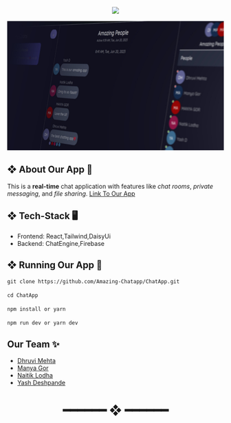
<p align="center">
  <img src="https://capsule-render.vercel.app/api?type=waving&color=gradient&text=Helou%20There!&height=120&section=header&animation=fadeIn&fontColor=ffffff"/>
</p>

<p align="center">
  <img src="/public/App Preview.jpeg" height="300"/>
</p>

## ❖ About Our App 👀
This is a **real-time** chat application with features like _chat rooms_, _private messaging_, and _file sharing_.
[Link To Our App](https://chatapp-next.netlify.app/)
## ❖ Tech-Stack 🖥️ 
- Frontend: React,Tailwind,DaisyUi
- Backend: ChatEngine,Firebase

## ❖ Running Our App 🏃
```<bash>
git clone https://github.com/Amazing-Chatapp/ChatApp.git 

cd ChatApp 

npm install or yarn

npm run dev or yarn dev
```

## Our Team ✨
- [Dhruvi Mehta](https://github.com/dhruviii297)
- [Manya Gor](https://github.com/ManyaGor)
- [Naitik Lodha](https://github.com/naitik-lodha)
- [Yash Deshpande](https://github.com/yashd-dev/)

<h1 align="center"> ━━━━━━  ❖  ━━━━━━ </h1>

